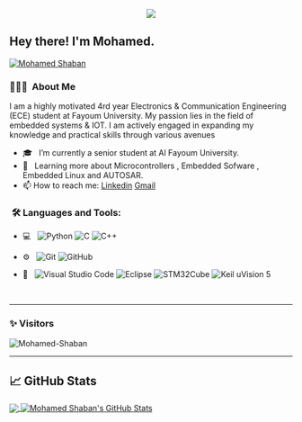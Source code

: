 
<p align="center"><img src="https://i.imgur.com/A6bWGFl.gif"/></p>



<h2> Hey there! I'm Mohamed.</h2>

<p align="left"> <a href="https://github.com/ryo-ma/github-profile-trophy"><img src="https://github-profile-trophy.vercel.app/?username=ms-ferhat" alt="Mohamed Shaban" /></a> 
</p>



<h3> 👨🏻‍💻 &nbsp;About Me </h3>

I am a highly motivated 4rd year Electronics & Communication Engineering (ECE) student at Fayoum University. My passion lies in the field of embedded systems & IOT. I am actively engaged in expanding my knowledge and practical skills through various avenues

- 🎓 &nbsp; I’m currently a senior student at Al Fayoum University. 
- 💼 &nbsp; Learning more about Microcontrollers , Embedded Sofware , Embedded Linux and AUTOSAR. 
- 📫 How to reach me: [Linkedin](https://www.linkedin.com/in/ms-ferhet/) [Gmail](ms.2oo2elsayed@gmail.com)

<h3>  &nbsp;🛠️ Languages and Tools:</h3>


- 💻 &nbsp;
![Python](https://img.shields.io/badge/-Python-333333?style=flat&logo=python)
![C](https://img.shields.io/badge/-C-black?style=flat-square&logo=c)
![C++](https://img.shields.io/badge/-C++-333333?style=flat&logo=C%2B%2B&logoColor=00599C)

- ⚙️ &nbsp;
![Git](https://img.shields.io/badge/-Git-333333?style=flat&logo=git)
![GitHub](https://img.shields.io/badge/-GitHub-333333?style=flat&logo=github)
  

- 🔧 &nbsp;
![Visual Studio Code](https://img.shields.io/badge/-Visual%20Studio%20Code-333333?style=flat&logo=visual-studio-code&logoColor=007ACC)
![Eclipse](https://img.shields.io/badge/-Eclipse-333333?style=flat&logo=eclipse-ide&logoColor=2C2255)
![STM32Cube](https://img.shields.io/badge/-STM32Cube-333333?style=flat&logo=STMicroelectronics&logoColor=FFA500)
![Keil uVision 5](https://img.shields.io/badge/-Keil%20uVision%205-333333?style=flat&logo=ARM&logoColor=FF0000)


  
<br/>

---------------------------------------------------------------------------------------------------------------------------------------------------------------------------------
### ✨ Visitors 

<p align="left"> <img src="https://komarev.com/ghpvc/?username=ms-ferhat" alt="Mohamed-Shaban" /> </p>

---------------------------------------------------------------------------------------------------------------------------------------------------------------------------------











## &#x1f4c8; GitHub Stats



<a href="https://github.com/ms-ferhat/ms-ferhat">
  <img align="center" src="https://github-readme-stats.vercel.app/api/top-langs/?username=ms-ferhat&hide=java,html,tex&title_color=ffffff&text_color=c9cacc&icon_color=2bbc8a&bg_color=1d1f21&langs_count=3" />
</a>
<a href="https://github.com/ms-ferhat">
  <img align="center" src="https://github-readme-stats.vercel.app/api?username=ms-ferhat&show_icons=true&line_height=27&count_private=true&title_color=ffffff&text_color=c9cacc&icon_color=2bbc8a&bg_color=1d1f21" alt="Mohamed Shaban's GitHub Stats" />
</a>


<!-- icons without padding -->
[3.2]: https://github.com/ms-ferhat/ms-ferhat/blob/main/linkedin%20(1).png
 (LinkedIn icon without padding)


<!-- links to your social media accounts -->

[1]: https://twitter.com/Mohamed93465854
[2]: https://github.com/ms-ferhat
[3]: https://www.linkedin.com/in/ms-ferhet/



